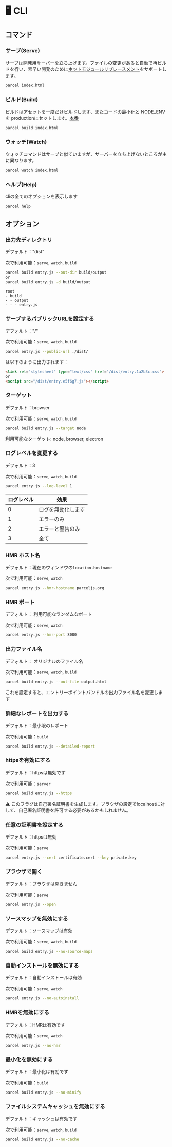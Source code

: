 # 🖥 CLI

## コマンド

### サーブ(Serve)

サーブは開発用サーバーを立ち上げます。ファイルの変更があると自動で再ビルドを行い、素早い開発のために[ホットモジュールリプレースメント](hmr.html)をサポートします。

```bash
parcel index.html
```

### ビルド(Build)

ビルドはアセットを一度だけビルドします、またコードの最小化と NODE_ENV を productionにセットします。[本番](production.html)

```bash
parcel build index.html
```

### ウォッチ(Watch)

ウォッチコマンドはサーブと似ていますが、サーバーを立ち上げないところが主に異なります。

```bash
parcel watch index.html
```

### ヘルプ(Help)

cliの全てのオプションを表示します

```bash
parcel help
```

## オプション

### 出力先ディレクトリ

デフォルト："dist"

次で利用可能：`serve`, `watch`, `build`

```bash
parcel build entry.js --out-dir build/output
or
parcel build entry.js -d build/output
```

```base
root
- build
- - output
- - - entry.js
```

### サーブするパブリックURLを設定する

デフォルト："/"

次で利用可能：`serve`, `watch`, `build`

```bash
parcel entry.js --public-url ./dist/
```

は以下のように出力されます：

```html
<link rel="stylesheet" type="text/css" href="/dist/entry.1a2b3c.css">
or
<script src="/dist/entry.e5f6g7.js"></script>
```

### ターゲット

デフォルト：browser

次で利用可能：`serve`, `watch`, `build`

```bash
parcel build entry.js --target node
```

利用可能なターゲット: node, browser, electron

### ログレベルを変更する

デフォルト：3

次で利用可能：`serve`, `watch`, `build`

```bash
parcel entry.js --log-level 1
```

| ログレベル | 効果             |
|---       |---               |
| 0        | ログを無効化します  |
| 1        | エラーのみ         |
| 2        | エラーと警告のみ    |
| 3        | 全て              |

### HMR ホスト名

デフォルト：現在のウィンドウの`location.hostname`

次で利用可能：`serve`, `watch`

```bash
parcel entry.js --hmr-hostname parceljs.org
```

### HMR ポート

デフォルト： 利用可能なランダムなポート

次で利用可能：`serve`, `watch`

```bash
parcel entry.js --hmr-port 8080
```

### 出力ファイル名

デフォルト： オリジナルのファイル名

次で利用可能：`serve`, `watch`, `build`

```bash
parcel build entry.js --out-file output.html
```

これを設定すると、エントリーポイントバンドルの出力ファイル名を変更します

### 詳細なレポートを出力する

デフォルト：最小限のレポート

次で利用可能：`build`

```bash
parcel build entry.js --detailed-report
```

### httpsを有効にする

デフォルト：httpsは無効です

次で利用可能：`server`

```bash
parcel build entry.js --https
```

⚠️ このフラグは自己署名証明書を生成します。ブラウザの設定でlocalhostに対して、自己署名証明書を許可する必要があるかもしれません。

### 任意の証明書を設定する

デフォルト：httpsは無効

次で利用可能：`serve`

```bash
parcel entry.js --cert certificate.cert --key private.key
```

### ブラウザで開く

デフォルト：ブラウザは開きません

次で利用可能：`serve`

```bash
parcel entry.js --open
```

### ソースマップを無効にする

デフォルト：ソースマップは有効

次で利用可能：`serve`, `watch`, `build`

```bash
parcel build entry.js --no-source-maps
```

### 自動インストールを無効にする

デフォルト：自動インストールは有効

次で利用可能：`serve`, `watch`

```bash
parcel entry.js --no-autoinstall
```

### HMRを無効にする

デフォルト：HMRは有効です

次で利用可能：`serve`, `watch`

```bash
parcel entry.js --no-hmr
```

### 最小化を無効にする

デフォルト：最小化は有効です

次で利用可能：`build`

```bash
parcel build entry.js --no-minify
```

### ファイルシステムキャッシュを無効にする

デフォルト：キャッシュは有効です

次で利用可能：`serve`, `watch`, `build`

```bash
parcel build entry.js --no-cache
```